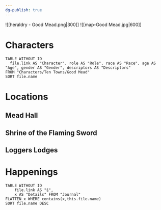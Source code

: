 ```yaml
---
dg-publish: true
---
```

![[heraldry - Good Mead.png|300]]
![[map-Good Mead.jpg|600]]
# Characters

```dataview 
TABLE WITHOUT ID
  file.link AS "Character", role AS "Role", race AS "Race", age AS "Age", gender AS "Gender", descriptors AS "Descriptors"
FROM "Characters/Ten Towns/Good Mead"
SORT file.name
```

# Locations
## Mead Hall
## Shrine of the Flaming Sword
## Loggers Lodges

# Happenings
```dataview
TABLE WITHOUT ID
	file.link AS "§", 
	x AS "Details" FROM "Journal"
FLATTEN x WHERE contains(x,this.file.name) 
SORT file.name DESC
```
